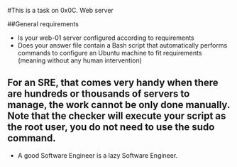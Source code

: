 #This is a task on 0x0C. Web server

##General requirements
- Is your web-01 server configured according to requirements
- Does your answer file contain a Bash script that automatically performs commands to configure an Ubuntu machine to fit requirements (meaning without any human intervention)
## For an SRE, that comes very handy when there are hundreds or thousands of servers to manage, the work cannot be only done manually. Note that the checker will execute your script as the root user, you do not need to use the sudo command.

- A good Software Engineer is a lazy Software Engineer.

